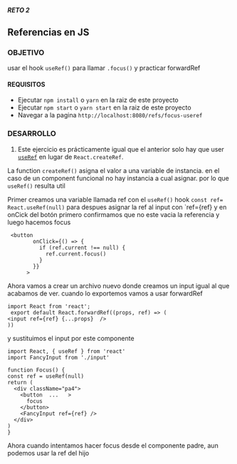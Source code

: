 ##### RETO 2

## Referencias en JS

### OBJETIVO

usar el hook `useRef()` para llamar `.focus()` y practicar forwardRef

#### REQUISITOS

* Ejecutar `npm install` o `yarn` en la raiz de este proyecto
* Ejecutar `npm start` o `yarn start` en la raiz de este proyecto
* Navegar a la pagina `http://localhost:8080/refs/focus-useref`

### DESARROLLO

1. Este ejercicio es prácticamente igual que el anterior solo hay que user [`useRef`](https://reactjs.org/docs/hooks-reference.html#useref) en lugar de `React.createRef`.

La function `createRef()` asigna el valor a una variable de instancia.
en el caso de un component funcional no hay instancia a cual asignar.
por lo que ```useRef()``` resulta util

Primer creamos una variable llamada ref con el `useRef()` hook 
`const ref= React.useRef(null)` para despues asignar la ref al input con `ref={ref} y en onCick del botón primero confirmamos que no este vacia la referencia y luego hacemos focus

```JSX
 <button
        onClick={() => {
          if (ref.current !== null) {
            ref.current.focus()
          }
        }}
      >
```

Ahora vamos a crear un archivo nuevo donde creamos un input igual al que acabamos de ver.
  cuando lo exportemos vamos a usar forwardRef

  ```JSX
  import React from 'react';
   export default React.forwardRef((props, ref) => (
  <input ref={ref} {...props}  />
))
  ```

  y sustituimos el input por este componente 

  ```JSX
import React, { useRef } from 'react'
import FancyInput from './input'

function Focus() {
  const ref = useRef(null)
  return (
    <div className="pa4">
      <button  ...   >
        focus
      </button>
      <FancyInput ref={ref} />
    </div>
  )
}
  ````

  Ahora cuando intentamos hacer focus desde el componente padre, aun podemos usar la ref del hijo
